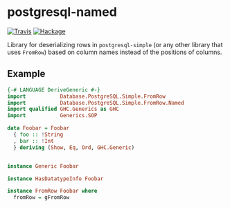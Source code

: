 # postgresql-named

[![Travis](https://img.shields.io/travis/cocreature/postgresql-named.svg)](https://travis-ci.org/cocreature/postgresql-named)
[![Hackage](https://img.shields.io/hackage/v/postgresql-named.svg)](https://hackage.haskell.org/package/postgresql-named)

Library for deserializing rows in `postgresql-simple` (or any other
library that uses `FromRow`) based on column names instead of the
positions of columns.

## Example

```haskell
{-# LANGUAGE DeriveGeneric #-}
import           Database.PostgreSQL.Simple.FromRow
import           Database.PostgreSQL.Simple.FromRow.Named
import qualified GHC.Generics as GHC
import           Generics.SOP

data Foobar = Foobar
  { foo :: !String
  , bar :: !Int
  } deriving (Show, Eq, Ord, GHC.Generic)


instance Generic Foobar

instance HasDatatypeInfo Foobar

instance FromRow Foobar where
  fromRow = gFromRow
```
